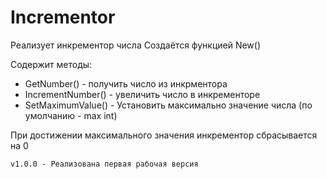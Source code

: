 # Incrementor

Реализует инкрементор числа
Создаётся функцией New()

Содержит методы:
- GetNumber()		- получить число из инкрментора
- IncrementNumber()	- увеличить число в инкременторе
- SetMaximumValue()	- Установить максимально значение числа (по умолчанию - max int)

При достижении максимального значения инкрементор сбрасывается на 0

    v1.0.0 - Реализована первая рабочая версия